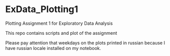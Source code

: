 # ExData_Plotting1
Plotting Assignment 1 for Exploratory Data Analysis

This repo contains scripts and plot of the assignment

Please pay attention that weekdays on the plots printed in russian because I have russian locale installed on my notebook.